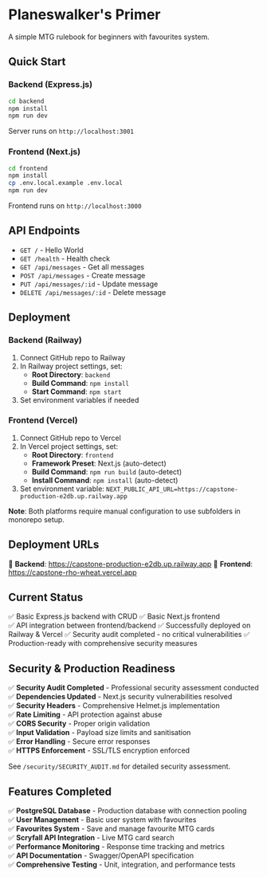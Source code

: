 # Planeswalker's Primer

A simple MTG rulebook for beginners with favourites system.

## Quick Start

### Backend (Express.js)

```bash
cd backend
npm install
npm run dev
```

Server runs on `http://localhost:3001`

### Frontend (Next.js)

```bash
cd frontend
npm install
cp .env.local.example .env.local
npm run dev
```

Frontend runs on `http://localhost:3000`

## API Endpoints

- `GET /` - Hello World
- `GET /health` - Health check
- `GET /api/messages` - Get all messages
- `POST /api/messages` - Create message
- `PUT /api/messages/:id` - Update message
- `DELETE /api/messages/:id` - Delete message

## Deployment

### Backend (Railway)
1. Connect GitHub repo to Railway
2. In Railway project settings, set:
   - **Root Directory**: `backend`
   - **Build Command**: `npm install`
   - **Start Command**: `npm start`
3. Set environment variables if needed

### Frontend (Vercel)
1. Connect GitHub repo to Vercel
2. In Vercel project settings, set:
   - **Root Directory**: `frontend`
   - **Framework Preset**: Next.js (auto-detect)
   - **Build Command**: `npm run build` (auto-detect)
   - **Install Command**: `npm install` (auto-detect)
3. Set environment variable: `NEXT_PUBLIC_API_URL=https://capstone-production-e2db.up.railway.app`

**Note**: Both platforms require manual configuration to use subfolders in monorepo setup.

## Deployment URLs

🚀 **Backend**: https://capstone-production-e2db.up.railway.app
🚀 **Frontend**: https://capstone-rho-wheat.vercel.app

## Current Status

✅ Basic Express.js backend with CRUD
✅ Basic Next.js frontend  
✅ API integration between frontend/backend
✅ Successfully deployed on Railway & Vercel
✅ Security audit completed - no critical vulnerabilities
✅ Production-ready with comprehensive security measures

## Security & Production Readiness

✅ **Security Audit Completed** - Professional security assessment conducted  
✅ **Dependencies Updated** - Next.js security vulnerabilities resolved  
✅ **Security Headers** - Comprehensive Helmet.js implementation  
✅ **Rate Limiting** - API protection against abuse  
✅ **CORS Security** - Proper origin validation  
✅ **Input Validation** - Payload size limits and sanitisation  
✅ **Error Handling** - Secure error responses  
✅ **HTTPS Enforcement** - SSL/TLS encryption enforced  

See `/security/SECURITY_AUDIT.md` for detailed security assessment.

## Features Completed

✅ **PostgreSQL Database** - Production database with connection pooling  
✅ **User Management** - Basic user system with favourites  
✅ **Favourites System** - Save and manage favourite MTG cards  
✅ **Scryfall API Integration** - Live MTG card search  
✅ **Performance Monitoring** - Response time tracking and metrics  
✅ **API Documentation** - Swagger/OpenAPI specification  
✅ **Comprehensive Testing** - Unit, integration, and performance tests